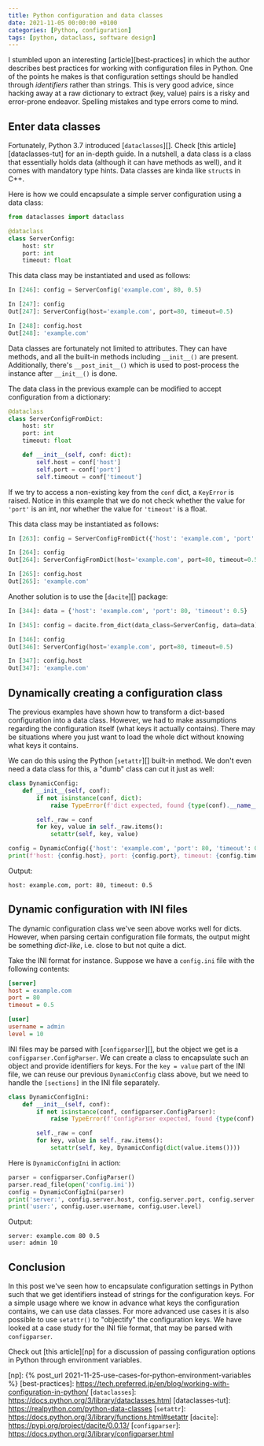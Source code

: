 ```yaml
---
title: Python configuration and data classes
date: 2021-11-05 00:00:00 +0100
categories: [Python, configuration]
tags: [python, dataclass, software design]
---
```


I stumbled upon an interesting [article][best-practices] in which the author describes best practices for working with configuration files in Python. One of the points he makes is that configuration settings should be handled through *identifiers* rather than strings. This is very good advice, since hacking away at a raw dictionary to extract (key, value) pairs is a risky and error-prone endeavor. Spelling mistakes and type errors come to mind.

## Enter data classes

Fortunately, Python 3.7 introduced [`dataclasses`][]. Check [this article][dataclasses-tut] for an in-depth guide. In a nutshell, a data class is a class that essentially holds data (although it can have methods as well), and it comes with mandatory type hints. Data classes are kinda like `struct`s in C++.

Here is how we could encapsulate a simple server configuration using a data class:

```python
from dataclasses import dataclass

@dataclass
class ServerConfig:
    host: str
    port: int
    timeout: float
```

This data class may be instantiated and used as follows:

```python
In [246]: config = ServerConfig('example.com', 80, 0.5)

In [247]: config
Out[247]: ServerConfig(host='example.com', port=80, timeout=0.5)

In [248]: config.host
Out[248]: 'example.com'
```

Data classes are fortunately not limited to attributes. They can have methods, and all the built-in methods including `__init__()` are present. Additionally, there's `__post_init__()` which is used to post-process the instance after `__init__()` is done.

The data class in the previous example can be modified to accept configuration from a dictionary:

```python
@dataclass
class ServerConfigFromDict:
    host: str
    port: int
    timeout: float

    def __init__(self, conf: dict):
        self.host = conf['host']
        self.port = conf['port']
        self.timeout = conf['timeout']
```

If we try to access a non-existing key from the `conf` dict, a `KeyError` is raised. Notice in this example that we do not check whether the value for `'port'` is an int, nor whether the value for `'timeout'` is a float.

This data class may be instantiated as follows:

```python
In [263]: config = ServerConfigFromDict({'host': 'example.com', 'port': 80, 'timeout': 0.5})

In [264]: config
Out[264]: ServerConfigFromDict(host='example.com', port=80, timeout=0.5)

In [265]: config.host
Out[265]: 'example.com'
```

Another solution is to use the [`dacite`][] package:

```python
In [344]: data = {'host': 'example.com', 'port': 80, 'timeout': 0.5}

In [345]: config = dacite.from_dict(data_class=ServerConfig, data=data)

In [346]: config
Out[346]: ServerConfig(host='example.com', port=80, timeout=0.5)

In [347]: config.host
Out[347]: 'example.com'
```


## Dynamically creating a configuration class

The previous examples have shown how to transform a dict-based configuration into a data class. However, we had to make assumptions regarding the configuration itself (what keys it actually contains). There may be situations where you just want to load the whole dict without knowing what keys it contains.

We can do this using the Python [`setattr`][] built-in method. We don't even need a data class for this, a "dumb" class can cut it just as well:

```python
class DynamicConfig:
    def __init__(self, conf):
        if not isinstance(conf, dict):
            raise TypeError(f'dict expected, found {type(conf).__name__}')

        self._raw = conf
        for key, value in self._raw.items():
            setattr(self, key, value)

config = DynamicConfig({'host': 'example.com', 'port': 80, 'timeout': 0.5})
print(f'host: {config.host}, port: {config.port}, timeout: {config.timeout}')
```

Output:

```
host: example.com, port: 80, timeout: 0.5
```

## Dynamic configuration with INI files

The dynamic configuration class we've seen above works well for dicts. However, when parsing certain configuration file formats, the output might be something *dict-like*, i.e. close to but not quite a dict.

Take the INI format for instance. Suppose we have a `config.ini` file with the following contents:

```ini
[server]
host = example.com
port = 80
timeout = 0.5

[user]
username = admin
level = 10
```

INI files may be parsed with [`configparser`][], but the object we get is a `configparser.ConfigParser`. We can create a class to encapsulate such an object and provide identifiers for keys. For the `key = value` part of the INI file, we can reuse our previous `DynamicConfig` class above, but we need to handle the `[sections]` in the INI file separately.

```python
class DynamicConfigIni:
    def __init__(self, conf):
        if not isinstance(conf, configparser.ConfigParser):
            raise TypeError(f'ConfigParser expected, found {type(conf).__name__}')

        self._raw = conf
        for key, value in self._raw.items():
            setattr(self, key, DynamicConfig(dict(value.items())))
```

Here is `DynamicConfigIni` in action:

```python
parser = configparser.ConfigParser()
parser.read_file(open('config.ini'))
config = DynamicConfigIni(parser)
print('server:', config.server.host, config.server.port, config.server.timeout)
print('user:', config.user.username, config.user.level)
```

Output:

```
server: example.com 80 0.5
user: admin 10
```

## Conclusion

In this post we've seen how to encapsulate configuration settings in Python such that we get identifiers instead of strings for the configuration keys. For a simple usage where we know in advance what keys the configuration contains, we can use data classes. For more advanced use cases it is also possible to use `setattr()` to "objectify" the configuration keys. We have looked at a case study for the INI file format, that may be parsed with `configparser`.

Check out [this article][np] for a discussion of passing configuration options in Python through environment variables.

<!-- links -->
[np]: {% post_url 2021-11-25-use-cases-for-python-environment-variables %}
[best-practices]: https://tech.preferred.jp/en/blog/working-with-configuration-in-python/
[`dataclasses`]: https://docs.python.org/3/library/dataclasses.html
[dataclasses-tut]: https://realpython.com/python-data-classes
[`setattr`]: https://docs.python.org/3/library/functions.html#setattr
[`dacite`]: https://pypi.org/project/dacite/0.0.13/
[`configparser`]: https://docs.python.org/3/library/configparser.html